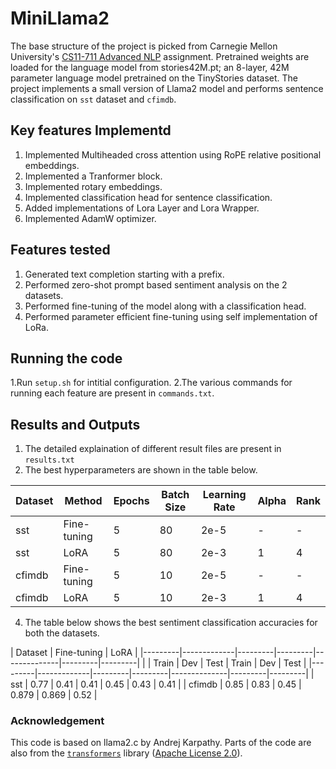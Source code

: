 # MiniLlama2

The base structure of the project is picked from Carnegie Mellon University's [CS11-711 Advanced NLP](http://phontron.com/class/anlp2024/) assignment.
Pretrained weights are loaded for the language model from stories42M.pt; an 8-layer, 42M parameter language model pretrained on the TinyStories dataset.
The project implements a small version of Llama2 model and performs sentence classification on ``sst`` dataset and ``cfimdb``.

## Key features Implementd

1. Implemented Multiheaded cross attention using RoPE relative positional embeddings.
2. Implemented a Tranformer block.
3. Implemented rotary embeddings.
4. Implemented classification head for sentence classification.
5. Added implementations of Lora Layer and Lora Wrapper.
6. Implemented AdamW optimizer.

## Features tested

1. Generated text completion starting with a prefix.
2. Performed zero-shot prompt based sentiment analysis on the 2 datasets.
3. Performed fine-tuning of the model along with a classification head.
4. Performed parameter efficient fine-tuning using self implementation of LoRa.


## Running the code

1.Run `setup.sh` for intitial configuration.
2.The various commands for running each feature are present in `commands.txt`.

## Results and Outputs

1. The detailed explaination of different result files are present in `results.txt`
2. The best hyperparameters are shown in the table below.

| Dataset | Method       | Epochs | Batch Size | Learning Rate | Alpha | Rank |
|---------|--------------|--------|------------|---------------|-------|------|
| sst     | Fine-tuning  | 5      | 80         | 2e-5          | -     | -    |
| sst     | LoRA         | 5      | 80         | 2e-3          | 1     | 4    |
| cfimdb  | Fine-tuning  | 5      | 10         | 2e-5          | -     | -    |
| cfimdb  | LoRA         | 5      | 10         | 2e-3          | 1     | 4    |


   
4. The table below shows the best sentiment classification accuracies for both the datasets.
   

| Dataset |       Fine-tuning               |                 LoRA             |
|---------|-------------|---------|---------|--------------|---------|---------|
|         | Train       | Dev     | Test    | Train        | Dev     | Test    |
|---------|-------------|---------|---------|--------------|---------|---------|
| sst     | 0.77        | 0.41    | 0.41    | 0.45         | 0.43    | 0.41    |
| cfimdb  | 0.85        | 0.83    | 0.45    | 0.879        | 0.869   | 0.52    |


### Acknowledgement
This code is based on llama2.c by Andrej Karpathy. Parts of the code are also from the [`transformers`](https://github.com/huggingface/transformers) library ([Apache License 2.0](./LICENSE)).

